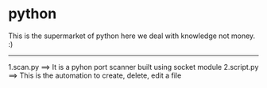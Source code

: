 # python

This is the supermarket of python here we deal with knowledge not money. :)


*******************************************************************************

1.scan.py ==> It is a pyhon port scanner built using socket module
2.script.py ==> This is the automation to create, delete, edit a file
